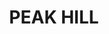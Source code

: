 ---
lastmod: '2025-04-06T06:05:20+00:00'
latitude: -32.584028
layout: suburb
longitude: 148.266655
postcode: '2869'
state: NSW
title: PEAK HILL
url: /nsw/peak-hill/
---